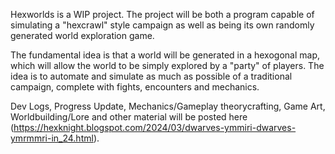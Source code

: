 Hexworlds is a WIP project. The project will be both a program capable of simulating a "hexcrawl" style campaign as well as being its own randomly generated world exploration game.

The fundamental idea is that a world will be generated in a hexogonal map, which will allow the world to be simply explored by a "party" of players. The idea is to automate and simulate as much as possible of a traditional campaign, complete with fights, encounters and mechanics. 

Dev Logs, Progress Update, Mechanics/Gameplay theorycrafting, Game Art, Worldbuilding/Lore and other material will be posted here (https://hexknight.blogspot.com/2024/03/dwarves-ymmiri-dwarves-ymrmmri-in_24.html). 
